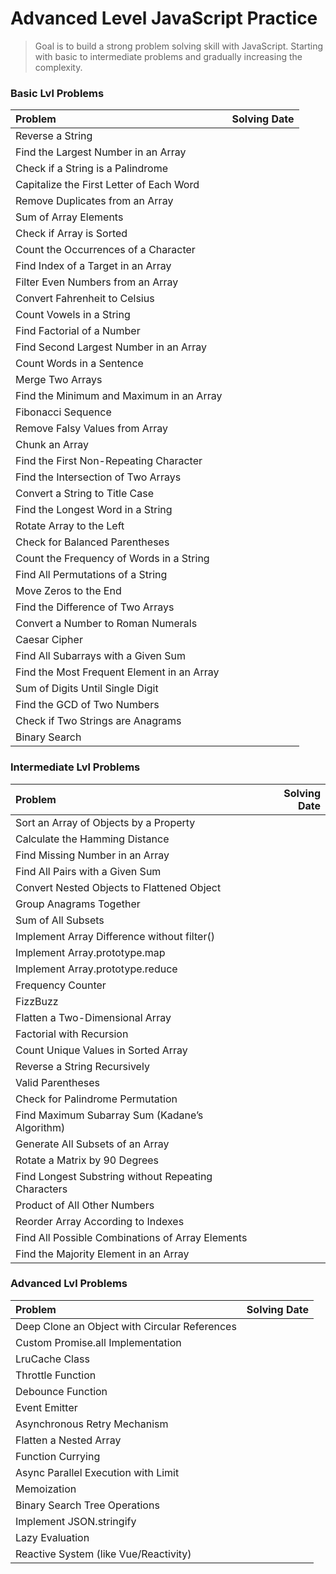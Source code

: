 # Advanced Level JavaScript Practice

> Goal is to build a strong problem solving skill with JavaScript. Starting with basic to intermediate problems and gradually increasing the complexity.

### Basic Lvl Problems

| Problem                                    | Solving Date |
| :----------------------------------------- | -----------: |
| Reverse a String                           |              |
| Find the Largest Number in an Array        |              |
| Check if a String is a Palindrome          |              |
| Capitalize the First Letter of Each Word   |              |
| Remove Duplicates from an Array            |              |
| Sum of Array Elements                      |              |
| Check if Array is Sorted                   |              |
| Count the Occurrences of a Character       |              |
| Find Index of a Target in an Array         |              |
| Filter Even Numbers from an Array          |              |
| Convert Fahrenheit to Celsius              |              |
| Count Vowels in a String                   |              |
| Find Factorial of a Number                 |              |
| Find Second Largest Number in an Array     |              |
| Count Words in a Sentence                  |              |
| Merge Two Arrays                           |              |
| Find the Minimum and Maximum in an Array   |              |
| Fibonacci Sequence                         |              |
| Remove Falsy Values from Array             |              |
| Chunk an Array                             |              |
| Find the First Non-Repeating Character     |              |
| Find the Intersection of Two Arrays        |              |
| Convert a String to Title Case             |              |
| Find the Longest Word in a String          |              |
| Rotate Array to the Left                   |              |
| Check for Balanced Parentheses             |              |
| Count the Frequency of Words in a String   |              |
| Find All Permutations of a String          |              |
| Move Zeros to the End                      |              |
| Find the Difference of Two Arrays          |              |
| Convert a Number to Roman Numerals         |              |
| Caesar Cipher                              |              |
| Find All Subarrays with a Given Sum        |              |
| Find the Most Frequent Element in an Array |              |
| Sum of Digits Until Single Digit           |              |
| Find the GCD of Two Numbers                |              |
| Check if Two Strings are Anagrams          |              |
| Binary Search                              |              |

### Intermediate Lvl Problems

| Problem                                             | Solving Date |
| :-------------------------------------------------- | -----------: |
| Sort an Array of Objects by a Property              |              |
| Calculate the Hamming Distance                      |              |
| Find Missing Number in an Array                     |              |
| Find All Pairs with a Given Sum                     |              |
| Convert Nested Objects to Flattened Object          |              |
| Group Anagrams Together                             |              |
| Sum of All Subsets                                  |              |
| Implement Array Difference without filter()         |              |
| Implement Array.prototype.map                       |              |
| Implement Array.prototype.reduce                    |              |
| Frequency Counter                                   |              |
| FizzBuzz                                            |              |
| Flatten a Two-Dimensional Array                     |              |
| Factorial with Recursion                            |              |
| Count Unique Values in Sorted Array                 |              |
| Reverse a String Recursively                        |              |
| Valid Parentheses                                   |              |
| Check for Palindrome Permutation                    |              |
| Find Maximum Subarray Sum (Kadane’s Algorithm)      |              |
| Generate All Subsets of an Array                    |              |
| Rotate a Matrix by 90 Degrees                       |              |
| Find Longest Substring without Repeating Characters |              |
| Product of All Other Numbers                        |              |
| Reorder Array According to Indexes                  |              |
| Find All Possible Combinations of Array Elements    |              |
| Find the Majority Element in an Array               |              |

### Advanced Lvl Problems

| Problem                                       | Solving Date |
| :-------------------------------------------- | -----------: |
| Deep Clone an Object with Circular References |              |
| Custom Promise.all Implementation             |              |
| LruCache Class                                |              |
| Throttle Function                             |              |
| Debounce Function                             |              |
| Event Emitter                                 |              |
| Asynchronous Retry Mechanism                  |              |
| Flatten a Nested Array                        |              |
| Function Currying                             |              |
| Async Parallel Execution with Limit           |              |
| Memoization                                   |              |
| Binary Search Tree Operations                 |              |
| Implement JSON.stringify                      |              |
| Lazy Evaluation                               |              |
| Reactive System (like Vue/Reactivity)         |              |
